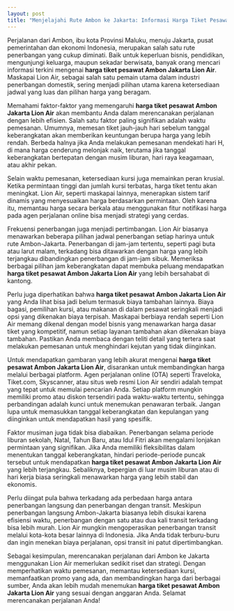 ```yaml
---
layout: post
title: "Menjelajahi Rute Ambon ke Jakarta: Informasi Harga Tiket Pesawat Lion Air"
---
```


Perjalanan dari Ambon, ibu kota Provinsi Maluku, menuju Jakarta, pusat pemerintahan dan ekonomi Indonesia, merupakan salah satu rute penerbangan yang cukup diminati. Baik untuk keperluan bisnis, pendidikan, mengunjungi keluarga, maupun sekadar berwisata, banyak orang mencari informasi terkini mengenai **harga tiket pesawat Ambon Jakarta Lion Air**. Maskapai Lion Air, sebagai salah satu pemain utama dalam industri penerbangan domestik, sering menjadi pilihan utama karena ketersediaan jadwal yang luas dan pilihan harga yang beragam.

Memahami faktor-faktor yang memengaruhi **harga tiket pesawat Ambon Jakarta Lion Air** akan membantu Anda dalam merencanakan perjalanan dengan lebih efisien. Salah satu faktor paling signifikan adalah waktu pemesanan. Umumnya, memesan tiket jauh-jauh hari sebelum tanggal keberangkatan akan memberikan keuntungan berupa harga yang lebih rendah. Berbeda halnya jika Anda melakukan pemesanan mendekati hari H, di mana harga cenderung melonjak naik, terutama jika tanggal keberangkatan bertepatan dengan musim liburan, hari raya keagamaan, atau akhir pekan.

Selain waktu pemesanan, ketersediaan kursi juga memainkan peran krusial. Ketika permintaan tinggi dan jumlah kursi terbatas, harga tiket tentu akan meningkat. Lion Air, seperti maskapai lainnya, menerapkan sistem tarif dinamis yang menyesuaikan harga berdasarkan permintaan. Oleh karena itu, memantau harga secara berkala atau menggunakan fitur notifikasi harga pada agen perjalanan online bisa menjadi strategi yang cerdas.

Frekuensi penerbangan juga menjadi pertimbangan. Lion Air biasanya menawarkan beberapa pilihan jadwal penerbangan setiap harinya untuk rute Ambon-Jakarta. Penerbangan di jam-jam tertentu, seperti pagi buta atau larut malam, terkadang bisa ditawarkan dengan harga yang lebih terjangkau dibandingkan penerbangan di jam-jam sibuk. Memeriksa berbagai pilihan jam keberangkatan dapat membuka peluang mendapatkan **harga tiket pesawat Ambon Jakarta Lion Air** yang lebih bersahabat di kantong.

Perlu juga diperhatikan bahwa **harga tiket pesawat Ambon Jakarta Lion Air** yang Anda lihat bisa jadi belum termasuk biaya tambahan lainnya. Biaya bagasi, pemilihan kursi, atau makanan di dalam pesawat seringkali menjadi opsi yang dikenakan biaya terpisah. Maskapai berbiaya rendah seperti Lion Air memang dikenal dengan model bisnis yang menawarkan harga dasar tiket yang kompetitif, namun setiap layanan tambahan akan dikenakan biaya tambahan. Pastikan Anda membaca dengan teliti detail yang tertera saat melakukan pemesanan untuk menghindari kejutan yang tidak diinginkan.

Untuk mendapatkan gambaran yang lebih akurat mengenai **harga tiket pesawat Ambon Jakarta Lion Air**, disarankan untuk membandingkan harga melalui berbagai platform. Agen perjalanan online (OTA) seperti Traveloka, Tiket.com, Skyscanner, atau situs web resmi Lion Air sendiri adalah tempat yang tepat untuk memulai pencarian Anda. Setiap platform mungkin memiliki promo atau diskon tersendiri pada waktu-waktu tertentu, sehingga perbandingan adalah kunci untuk menemukan penawaran terbaik. Jangan lupa untuk memasukkan tanggal keberangkatan dan kepulangan yang diinginkan untuk mendapatkan hasil yang spesifik.

Faktor musiman juga tidak bisa diabaikan. Penerbangan selama periode liburan sekolah, Natal, Tahun Baru, atau Idul Fitri akan mengalami lonjakan permintaan yang signifikan. Jika Anda memiliki fleksibilitas dalam menentukan tanggal keberangkatan, hindari periode-periode puncak tersebut untuk mendapatkan **harga tiket pesawat Ambon Jakarta Lion Air** yang lebih terjangkau. Sebaliknya, bepergian di luar musim liburan atau di hari kerja biasa seringkali menawarkan harga yang lebih stabil dan ekonomis.

Perlu diingat pula bahwa terkadang ada perbedaan harga antara penerbangan langsung dan penerbangan dengan transit. Meskipun penerbangan langsung Ambon-Jakarta biasanya lebih disukai karena efisiensi waktu, penerbangan dengan satu atau dua kali transit terkadang bisa lebih murah. Lion Air mungkin mengoperasikan penerbangan transit melalui kota-kota besar lainnya di Indonesia. Jika Anda tidak terburu-buru dan ingin menekan biaya perjalanan, opsi transit ini patut dipertimbangkan.

Sebagai kesimpulan, merencanakan perjalanan dari Ambon ke Jakarta menggunakan Lion Air memerlukan sedikit riset dan strategi. Dengan memperhatikan waktu pemesanan, memantau ketersediaan kursi, memanfaatkan promo yang ada, dan membandingkan harga dari berbagai sumber, Anda akan lebih mudah menemukan **harga tiket pesawat Ambon Jakarta Lion Air** yang sesuai dengan anggaran Anda. Selamat merencanakan perjalanan Anda!
